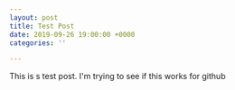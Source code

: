```yaml
---
layout: post
title: Test Post
date: 2019-09-26 19:00:00 +0000
categories: ''

---
```

This is s test post.  I'm trying to see if this works for github